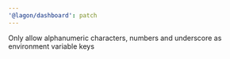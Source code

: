```yaml
---
'@lagon/dashboard': patch
---
```


Only allow alphanumeric characters, numbers and underscore as environment variable keys
